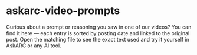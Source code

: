 # askarc-video-prompts
Curious about a prompt or reasoning you saw in one of our videos? You can find it here — each entry is sorted by posting date and linked to the original post. Open the matching file to see the exact text used and try it yourself in AskARC or any AI tool.
